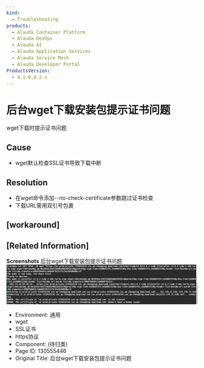 ```yaml
---
kind:
  - Troubleshooting
products:
  - Alauda Container Platform
  - Alauda DevOps
  - Alauda AI
  - Alauda Application Services
  - Alauda Service Mesh
  - Alauda Developer Portal
ProductsVersion:
  - 4.1.0,4.2.x
---
```

<!-- A type of document that involves encountering a fault, diagnosing it, performing root cause analysis, and providing solutions. -->

# 后台wget下载安装包提示证书问题

wget下载时提示证书问题

## Cause
- wget默认检查SSL证书导致下载中断

## Resolution
- 在wget命令添加--no-check-certificate参数跳过证书检查
- 下载URL需用双引号包裹

## [workaround]

## [Related Information]
**Screenshots**
后台wget下载安装包提示证书问题![](assets/hou-tai-wgetxia-zai-an-zhuang-bao-ti-shi-zheng-shu-wen-ti/image2022-11-10_9-45-47.png)
- Environment: 通用
- wget
- SSL证书
- https协议
- Component: (待归类)
- Page ID: 130555446
- Original Title: 后台wget下载安装包提示证书问题
